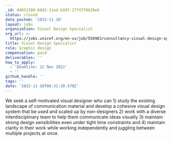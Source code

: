 ```yaml
---
_id: 0d651380-60d2-11ed-b207-17747f9639e0
status: closed
date_posted: '2022-11-10'
layout: jobs
organization: Visual Design Specialist
org_url: >-
  https://jobs.unicef.org/en-us/job/556983/consultancy-visual-design-specialist-stockholm-sweden-office-of-innovation-115-months-fulltime
title: Visual Design Specialist
role: Graphic design
compensation: paid
deliverables: ''
how_to_apply:
  - 'Deadline: 22 Nov 2022'
  - ''
github_handle: ''
tags: ''
date: '2022-11-10T08:31:20.570Z'
---
```

We seek a self-motivated visual designer who can 1) study the existing landscape of communication material and develop a cohesive visual design system that be used and scaled up by non-designers 2) work with a diverse interdisciplinary team to help them communicate ideas visually 3) maintain strong design sensibilities even under tight time constraints and 4) maintain clarity in their work while working independently and juggling between multiple projects at once.
